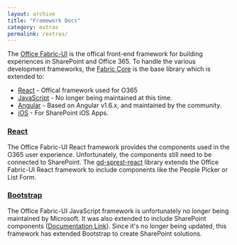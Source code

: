 ```yaml
---
layout: archive
title: "Framework Docs"
category: extras
permalink: /extras/
---
```

The [Office Fabric-UI](https://developer.microsoft.com/en-us/fabric) is the offical front-end framework for building experiences in SharePoint and Office 365. To handle the various development frameworks, the [Fabric Core](https://developer.microsoft.com/en-us/fabric#/styles) is the base library which is extended to:

* [React](https://developer.microsoft.com/en-us/fabric#/components) - Offical framework used for O365
* [JavaScript](https://developer.microsoft.com/en-us/fabric-js) - No longer being maintained at this time.
* [Angular](https://developer.microsoft.com/en-us/fabric#/angular-js) - Based on Angular v1.6.x, and maintained by the community.
* [iOS](https://developer.microsoft.com/en-us/fabric#/fabric-ios) - For SharePoint iOS Apps.

### [React](react)

The Office Fabric-UI React framework provides the components used in the O365 user experience. Unfortunately, the components still need to be connected to SharePoint. The [gd-sprest-react](react) library extends the Office Fabric-UI React framework to include components like the People Picker or List Form.

### [Bootstrap](/docs/sprest-bs/globals.html)

The Office Fabric-UI JavaScript framework is unfortunately no longer being maintained by Microsoft. It was also extended to include SharePoint components ([Documentation Link](js)). Since it's no longer being updated, this framework has extended Bootstrap to create SharePoint solutions.
